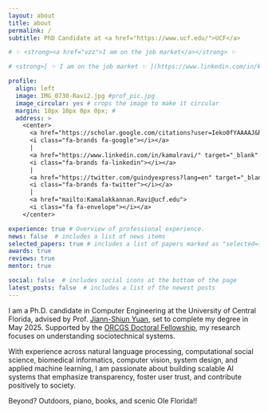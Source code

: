 ```yaml
---
layout: about
title: about
permalink: /
subtitle: PhD Candidate at <a href="https://www.ucf.edu/">UCF</a> 

# ✨ <strong><a href="vzz">I am on the job market</a></strong> ✨

# <strong>[ ✨ I am on the job market ✨ ](https://www.linkedin.com/in/kamalravi/)</strong>

profile:
  align: left
  image: IMG_0730-Ravi2.jpg #prof_pic.jpg
  image_circular: yes # crops the image to make it circular
  margin: 10px 10px 0px 0px; #
  address: >
    <center> 
      <a href="https://scholar.google.com/citations?user=Ieko0fYAAAAJ&hl=en" target="_blank" rel="noopener noreferrer">
      <i class="fa-brands fa-google"></i></a> 
      | 
      <a href="https://www.linkedin.com/in/kamalravi/" target="_blank" rel="noopener noreferrer">
      <i class="fa-brands fa-linkedin"></i></a> 
      |
      <a href="https://twitter.com/guindyexpress?lang=en" target="_blank" rel="noopener noreferrer">
      <i class="fa-brands fa-twitter"></i></a>
      | 
      <a href="mailto:Kamalakkannan.Ravi@ucf.edu">
      <i class="fa fa-envelope"></i></a> 
    </center> 

experience: true # Overview of professional experience. 
news: false  # includes a list of news items
selected_papers: true # includes a list of papers marked as "selected={true}"
awards: true
reviews: true
mentor: true

social: false  # includes social icons at the bottom of the page
latest_posts: false  # includes a list of the newest posts
---
```


I am a Ph.D. candidate in Computer Engineering at the University of Central Florida, advised by Prof. [Jiann-Shiun Yuan](https://www.ece.ucf.edu/person/jiann-s-yuan/), set to complete my degree in May 2025. Supported by the [ORCGS Doctoral Fellowship](https://graduate.ucf.edu/fellowships/), my research focuses on understanding sociotechnical systems.

With experience across natural language processing, computational social science, biomedical informatics, computer vision, system design, and applied machine learning, I am passionate about building scalable AI systems that emphasize transparency, foster user trust, and contribute positively to society.

Beyond? Outdoors, piano, books, and scenic Ole Florida!!
<div style="margin-bottom: 40px;"></div>
